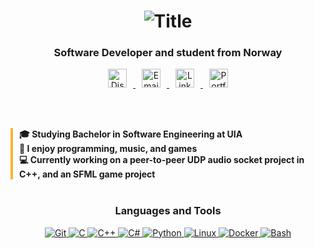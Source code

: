 <h1 align="center">
    <img src="header.svg" alt="Title">
</h1>

<h3 align="center">Software Developer and student from Norway</h3>

<p align="center">
    <!-- Discord -->
    <a href="https://discord.com/users/532973438319591424" target="_blank" rel="noreferrer">
        <img src="https://img.shields.io/badge/Discord-%23FDB22F.svg?&logo=discord&logoColor=white" 
             alt="Discord" height="30" style="margin: 0 10px;"/>
    </a>
    <!-- Email -->
    <a href="mailto:your.email@example.com" target="_blank" rel="noreferrer">
        <img src="https://img.shields.io/badge/Email-%23FDB22F.svg?&logo=gmail&logoColor=white" 
             alt="Email" height="30" style="margin: 0 10px;"/>
    </a>
    <!-- LinkedIn -->
   <a href="https://www.linkedin.com/in/peter-vatnar-andersson/" target="_blank" rel="noreferrer">
    <img src="https://custom-icon-badges.demolab.com/badge/LinkedIn-0A66C2?logo=linkedin-white&logoColor=fff" alt="LinkedIn" height="30" style="margin: 0 10px;">
</a>

<a href="https://vatnar.github.io" target="_blank" rel="noreferrer">
    <img src="https://img.shields.io/badge/Portfolio-%23FDB22F.svg?&logo=github&logoColor=white" alt="Portfolio" height="30" style="margin: 0 10px;">
</a>
</p>

<br><br>
        
<div align="center">
  <div align="left" style="display: inline-block; border-left: 4px solid #FDB22F; padding-left: 10px;">
    <b>🎓 Studying Bachelor in Software Engineering at UIA</b><br>
    <b>🎵 I enjoy programming, music, and games</b><br>
    <b>💻 Currently working on a peer-to-peer UDP audio socket project in C++, and an SFML game project</b>
  </div>
</div>


<br>



    
### <p align="center"> <b> Languages and Tools </b> </p>

<p align="center">
    <a href="https://git-scm.com/" target="_blank">
        <img src="https://img.shields.io/badge/Git-%23F05032.svg?&logo=git&logoColor=white" alt="Git"/>
    </a>
    <a href="https://devdocs.io/c/" target="_blank">
        <img src="https://img.shields.io/badge/C-%2300599C.svg?&logo=c&logoColor=white" alt="C"/>
    </a>
    <a href="https://devdocs.io/cpp/" target="_blank">
        <img src="https://img.shields.io/badge/C++-%2300599C.svg?&logo=c%2B%2B&logoColor=white" alt="C++"/>
    </a>
    <a href="https://learn.microsoft.com/en-us/dotnet/csharp/tour-of-csharp/" target="_blank">
        <img src="https://img.shields.io/badge/C%23-%23239120.svg?&logo=csharp&logoColor=white" alt="C#"/>
    </a>
    <a href="https://www.python.org" target="_blank">
        <img src="https://img.shields.io/badge/Python-%233776AB.svg?&logo=python&logoColor=white" alt="Python"/>
    </a>
    <a href="https://www.linux.org/" target="_blank">
        <img src="https://img.shields.io/badge/Linux-%23FCC624.svg?&logo=linux&logoColor=black" alt="Linux"/>
    </a>
    <a href="https://www.docker.com/" target="_blank">
        <img src="https://img.shields.io/badge/Docker-%232496ED.svg?&logo=docker&logoColor=white" alt="Docker"/>
    </a>
    <a href="https://www.gnu.org/software/bash/" target="_blank">
        <img src="https://img.shields.io/badge/Bash-%234EAA25.svg?&logo=gnu-bash&logoColor=white" alt="Bash"/>
    </a>
</p>

